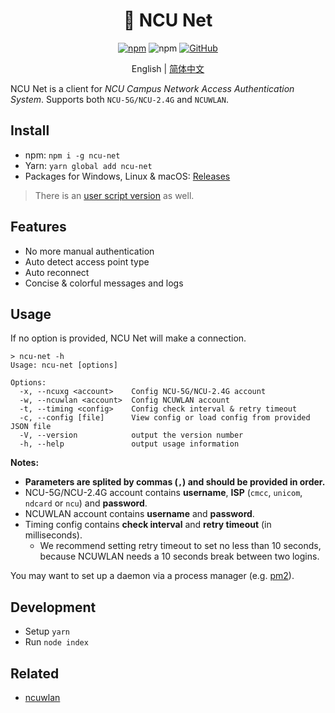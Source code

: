 <h1 align="center">📶 NCU Net</h1>

<div align="center">

[![npm](https://img.shields.io/npm/v/ncu-net.svg?style=for-the-badge)](https://npm.im/ncu-net)
![npm](https://img.shields.io/npm/dt/ncu-net.svg?style=for-the-badge)
[![GitHub](https://img.shields.io/github/license/kidonng/ncu-net.svg?style=for-the-badge)](./LICENSE)

English | [简体中文](README-zh-CN.md)

</div>

NCU Net is a client for _NCU Campus Network Access Authentication System_. Supports both `NCU-5G/NCU-2.4G` and `NCUWLAN`.

## Install

- npm: `npm i -g ncu-net`
- Yarn: `yarn global add ncu-net`
- Packages for Windows, Linux & macOS: [Releases](../../releases)

> There is an [user script version](https://github.com/kidonng/cherry/tree/master/scripts#ncu-net) as well.

## Features

- No more manual authentication
- Auto detect access point type
- Auto reconnect
- Concise & colorful messages and logs

## Usage

If no option is provided, NCU Net will make a connection.

```
> ncu-net -h
Usage: ncu-net [options]

Options:
  -x, --ncuxg <account>    Config NCU-5G/NCU-2.4G account
  -w, --ncuwlan <account>  Config NCUWLAN account
  -t, --timing <config>    Config check interval & retry timeout
  -c, --config [file]      View config or load config from provided JSON file
  -V, --version            output the version number
  -h, --help               output usage information
```

**Notes:**

- **Parameters are splited by commas (`,`) and should be provided in order.**
- NCU-5G/NCU-2.4G account contains **username**, **ISP** (`cmcc`, `unicom`, `ndcard` or `ncu`) and **password**.
- NCUWLAN account contains **username** and **password**.
- Timing config contains **check interval** and **retry timeout** (in milliseconds).
  - We recommend setting retry timeout to set no less than 10 seconds, because NCUWLAN needs a 10 seconds break between two logins.

You may want to set up a daemon via a process manager (e.g. [pm2](https://github.com/Unitech/pm2)).

## Development

- Setup `yarn`
- Run `node index`

## Related

- [ncuwlan](https://github.com/maoyuqing/ncuwlan)
